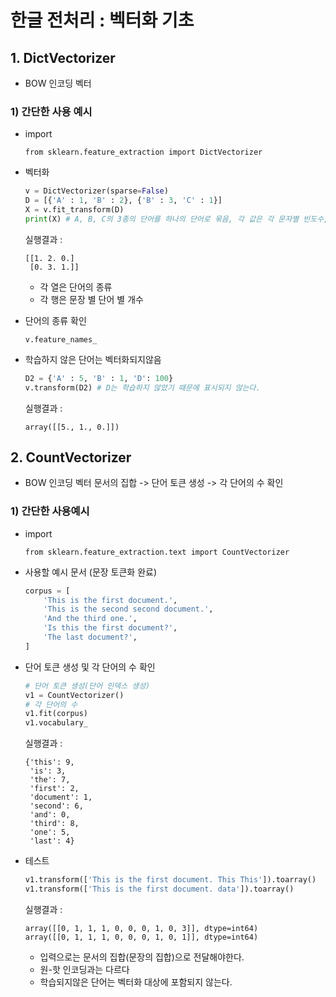 # 한글 전처리 : 벡터화 기초



## 1. DictVectorizer

- BOW 인코딩 벡터



### 1) 간단한 사용 예시

- import

  ``from sklearn.feature_extraction import DictVectorizer``

- 벡터화

  ```python
  v = DictVectorizer(sparse=False)
  D = [{'A' : 1, 'B' : 2}, {'B' : 3, 'C' : 1}]
  X = v.fit_transform(D)
  print(X) # A, B, C의 3종의 단어를 하나의 단어로 묶음, 각 값은 각 문자별 빈도수, 열은 문자의 종류, 대괄호는 문장을 의미
  ```

  실행결과 :

  ```
  [[1. 2. 0.]
   [0. 3. 1.]]
  ```

  - 각 열은 단어의 종류
  - 각 행은 문장 별 단어 별 개수

- 단어의 종류 확인

  ``v.feature_names_``

- 학습하지 않은 단어는 벡터화되지않음

  ```python
  D2 = {'A' : 5, 'B' : 1, 'D': 100}
  v.transform(D2) # D는 학습하지 않았기 때문에 표시되지 않는다.
  ```

  실행결과 :

  ```
  array([[5., 1., 0.]])
  ```



## 2. CountVectorizer

- BOW 인코딩 벡터 문서의 집합 -> 단어 토큰 생성 -> 각 단어의 수 확인



### 1) 간단한 사용예시

- import

  ``from sklearn.feature_extraction.text import CountVectorizer``

- 사용할 예시 문서 (문장 토큰화 완료)

  ```python
  corpus = [
      'This is the first document.',
      'This is the second second document.',
      'And the third one.',
      'Is this the first document?',
      'The last document?',
  ]
  ```

- 단어 토큰 생성 및 각 단어의 수 확인

  ```python
  # 단어 토큰 생성(단어 인덱스 생성)
  v1 = CountVectorizer()
  # 각 단어의 수
  v1.fit(corpus)
  v1.vocabulary_
  ```

  실행결과 :

  ```
  {'this': 9,
   'is': 3,
   'the': 7,
   'first': 2,
   'document': 1,
   'second': 6,
   'and': 0,
   'third': 8,
   'one': 5,
   'last': 4}
  ```

- 테스트

  ```python
  v1.transform(['This is the first document. This This']).toarray()
  v1.transform(['This is the first document. data']).toarray()
  ```

  실행결과 :

  ```
  array([[0, 1, 1, 1, 0, 0, 0, 1, 0, 3]], dtype=int64)
  array([[0, 1, 1, 1, 0, 0, 0, 1, 0, 1]], dtype=int64)
  ```

  - 입력으로는 문서의 집합(문장의 집합)으로 전달해야한다.
  - 원-핫 인코딩과는 다르다
  - 학습되지않은 단어는 벡터화 대상에 포함되지 않는다.